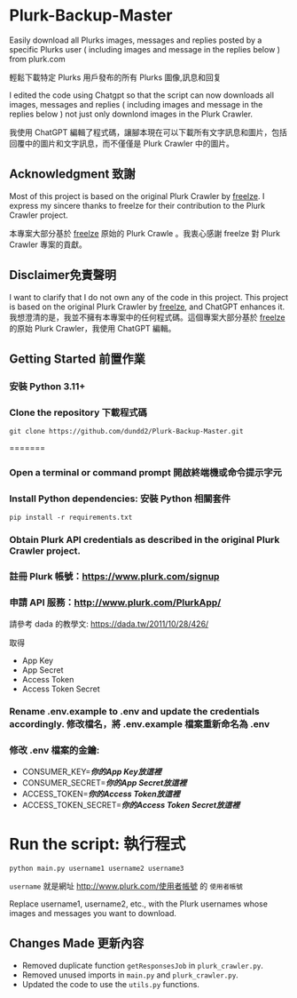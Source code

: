 # Plurk-Backup-Master

Easily download all Plurks images, messages and replies posted by a specific Plurks user ( including images and message in the replies below ) from plurk.com

輕鬆下載特定 Plurks 用戶發布的所有 Plurks 圖像,訊息和回复

I edited the code using Chatgpt so that the script can now downloads all images, messages and replies  ( including images and message in the replies below ) not just only downlond images in the Plurk Crawler.

我使用 ChatGPT 編輯了程式碼，讓腳本現在可以下載所有文字訊息和圖片，包括回覆中的圖片和文字訊息，而不僅僅是 Plurk Crawler 中的圖片。

## Acknowledgment 致謝

Most of this project is based on the original Plurk Crawler by [freelze](https://github.com/freelze). I express my sincere thanks to freelze for their contribution to the Plurk Crawler project.

本專案大部分基於  [freelze](https://github.com/freelze) 原始的 Plurk Crawle 。我衷心感謝 freelze 對 Plurk Crawler 專案的貢獻。 

## Disclaimer免責聲明
I want to clarify that I do not own any of the code in this project. This project is based on the original Plurk Crawler by [freelze](https://github.com/freelze), and ChatGPT enhances it.
我想澄清的是，我並不擁有本專案中的任何程式碼。這個專案大部分基於 [freelze](https://github.com/freelze) 的原始 Plurk Crawler，我使用 ChatGPT 編輯。

## Getting Started 前置作業 

### 安裝 Python 3.11+
### Clone the repository 下載程式碼
    
    git clone https://github.com/dundd2/Plurk-Backup-Master.git
=======

### Open a terminal or command prompt 開啟終端機或命令提示字元

### Install Python dependencies: 安裝 Python 相關套件    
    pip install -r requirements.txt

### Obtain Plurk API credentials as described in the original Plurk Crawler project. 

### 註冊 Plurk 帳號：https://www.plurk.com/signup 

### 申請 API 服務：http://www.plurk.com/PlurkApp/ 

  請參考 dada 的教學文: https://dada.tw/2011/10/28/426/ 

  取得
+   App Key
+   App Secret 
+   Access Token  
+   Access Token Secret
    
### Rename .env.example to .env and update the credentials accordingly. 修改檔名，將 .env.example 檔案重新命名為 .env

### 修改 .env 檔案的金鑰:

+ CONSUMER_KEY=***你的App Key放這裡***
+ CONSUMER_SECRET=***你的App Secret放這裡***
+ ACCESS_TOKEN=***你的Access Token放這裡***
+ ACCESS_TOKEN_SECRET=***你的Access Token Secret放這裡***


# Run the script: 執行程式
    python main.py username1 username2 username3

`username` 就是網址 http://www.plurk.com/使用者帳號 的 `使用者帳號`

Replace username1, username2, etc., with the Plurk usernames whose images and messages you want to download.

## Changes Made 更新內容

* Removed duplicate function `getResponsesJob` in `plurk_crawler.py`.
* Removed unused imports in `main.py` and `plurk_crawler.py`.
* Updated the code to use the `utils.py` functions.
